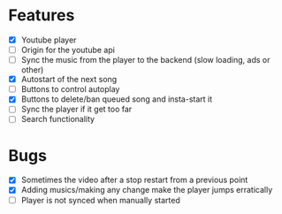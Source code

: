 # Features

- [x] Youtube player
- [ ] Origin for the youtube api
- [ ] Sync the music from the player to the backend (slow loading, ads or other)
- [x] Autostart of the next song
- [ ] Buttons to control autoplay
- [x] Buttons to delete/ban queued song and insta-start it
- [ ] Sync the player if it get too far
- [ ] Search functionality

# Bugs

- [x] Sometimes the video after a stop restart from a previous point
- [x] Adding musics/making any change make the player jumps erratically
- [ ] Player is not synced when manually started
